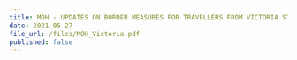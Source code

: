 ```yaml
---
title: MOH - UPDATES ON BORDER MEASURES FOR TRAVELLERS FROM VICTORIA STATE, AUSTRALIA
date: 2021-05-27
file_url: /files/MOH_Victoria.pdf
published: false
---
```


